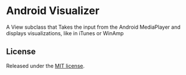 # Android Visualizer

A View subclass that Takes the input from the Android MediaPlayer and displays visualizations, like in iTunes or WinAmp

## License
Released under the [MIT license](http://creativecommons.org/licenses/MIT/).

